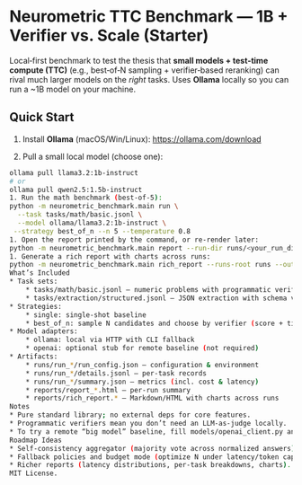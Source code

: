 # Neurometric TTC Benchmark — 1B + Verifier vs. Scale (Starter)

Local‑first benchmark to test the thesis that **small models + test‑time compute (TTC)**
(e.g., best‑of‑N sampling + verifier‑based reranking) can rival much larger models on
the *right* tasks. Uses **Ollama** locally so you can run a ~1B model on your machine.

## Quick Start

1) Install **Ollama** (macOS/Win/Linux): https://ollama.com/download

2) Pull a small local model (choose one):
```bash
ollama pull llama3.2:1b-instruct
# or
ollama pull qwen2.5:1.5b-instruct
1. Run the math benchmark (best‑of‑5):
python -m neurometric_benchmark.main run \
  --task tasks/math/basic.jsonl \
  --model ollama/llama3.2:1b-instruct \
 --strategy best_of_n --n 5 --temperature 0.8
1. Open the report printed by the command, or re‑render later:
python -m neurometric_benchmark.main report --run-dir runs/<your_run_dir>
1. Generate a rich report with charts across runs:
python -m neurometric_benchmark.main rich_report --runs-root runs --out-dir reports
What’s Included
* Task sets:
    * tasks/math/basic.jsonl — numeric problems with programmatic verifiers
    * tasks/extraction/structured.jsonl — JSON extraction with schema validation
* Strategies:
    * single: single‑shot baseline
    * best_of_n: sample N candidates and choose by verifier (score + tie‑break)
* Model adapters:
    * ollama: local via HTTP with CLI fallback
    * openai: optional stub for remote baseline (not required)
* Artifacts:
    * runs/run_*/run_config.json — configuration & environment
    * runs/run_*/details.jsonl — per‑task records
    * runs/run_*/summary.json — metrics (incl. cost & latency)
    * reports/report_*.html — per‑run summary
    * reports/rich_report.* — Markdown/HTML with charts across runs
Notes
* Pure standard library; no external deps for core features.
* Programmatic verifiers mean you don’t need an LLM‑as‑judge locally.
* To try a remote “big model” baseline, fill models/openai_client.py and set OPENAI_API_KEY.
Roadmap Ideas
* Self‑consistency aggregator (majority vote across normalized answers).
* Fallback policies and budget mode (optimize N under latency/token caps).
* Richer reports (latency distributions, per‑task breakdowns, charts).
MIT License.
